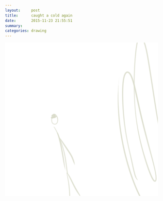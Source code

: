 ```yaml
---
layout:     post
title:      caught a cold again
date:       2015-11-23 21:55:51
summary:    
categories: drawing
---
```

![caught a cold again](/images/_diary/caught-a-cold-again.png "and it is a cold day.")
